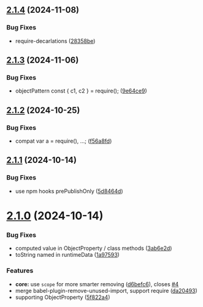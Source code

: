 <a name="2.1.4"></a>

## [2.1.4](https://github.com/shiftj18/babel-plugin-danger-remove-unused-import/compare/v2.1.3...v2.1.4) (2024-11-08)

### Bug Fixes

- require-decarlations ([28358be](https://github.com/shiftj18/babel-plugin-danger-remove-unused-import/commit/28358be))

<a name="2.1.3"></a>

## [2.1.3](https://github.com/shiftj18/babel-plugin-danger-remove-unused-import/compare/v2.1.2...v2.1.3) (2024-11-06)

### Bug Fixes

- objectPattern const { c1, c2 } = require(); ([9e64ce9](https://github.com/shiftj18/babel-plugin-danger-remove-unused-import/commit/9e64ce9))

<a name="2.1.2"></a>

## [2.1.2](https://github.com/shiftj18/babel-plugin-danger-remove-unused-import/compare/v2.1.1...v2.1.2) (2024-10-25)

### Bug Fixes

- compat var a = require(), ...; ([f56a8fd](https://github.com/shiftj18/babel-plugin-danger-remove-unused-import/commit/f56a8fd))

<a name="2.1.1"></a>

## [2.1.1](https://github.com/shiftj18/babel-plugin-danger-remove-unused-import/compare/v2.1.0...v2.1.1) (2024-10-14)

### Bug Fixes

- use npm hooks prePublishOnly ([5d8464d](https://github.com/shiftj18/babel-plugin-danger-remove-unused-import/commit/5d8464d))

<a name="2.1.0"></a>

# [2.1.0](https://github.com/shiftj18/babel-plugin-danger-remove-unused-import/compare/5f822a4...v2.1.0) (2024-10-14)

### Bug Fixes

- computed value in ObjectProperty / class methods ([3ab6e2d](https://github.com/shiftj18/babel-plugin-danger-remove-unused-import/commit/3ab6e2d))
- toString named in runtimeData ([1a97593](https://github.com/shiftj18/babel-plugin-danger-remove-unused-import/commit/1a97593))

### Features

- **core:** use `scope` for more smarter removing ([d6befc6](https://github.com/shiftj18/babel-plugin-danger-remove-unused-import/commit/d6befc6)), closes [#4](https://github.com/shiftj18/babel-plugin-danger-remove-unused-import/issues/4)
- merge babel-plugin-remove-unused-import, support require ([da20493](https://github.com/shiftj18/babel-plugin-danger-remove-unused-import/commit/da20493))
- supporting ObjectProperty ([5f822a4](https://github.com/shiftj18/babel-plugin-danger-remove-unused-import/commit/5f822a4))

